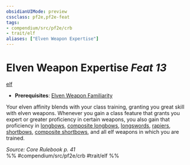 ```yaml
---
obsidianUIMode: preview
cssclass: pf2e,pf2e-feat
tags:
- compendium/src/pf2e/crb
- trait/elf
aliases: ["Elven Weapon Expertise"]
---
```

# Elven Weapon Expertise  *Feat 13*  
[elf](elf.md "Elf Ancestry & Heritage Trait")  

- **Prerequisites**: [Elven Weapon Familiarity](elven-weapon-familiarity.md)

Your elven affinity blends with your class training, granting you great skill with elven weapons. Whenever you gain a class feature that grants you expert or greater proficiency in certain weapons, you also gain that proficiency in [longbows](longbow.md), [composite longbows](composite-longbow.md), [longswords](longsword.md), [rapiers](rapier.md), [shortbows](shortbow.md), [composite shortbows](composite-shortbow.md), and all elf weapons in which you are trained.

*Source: Core Rulebook p. 41*  
%% #compendium/src/pf2e/crb #trait/elf %%